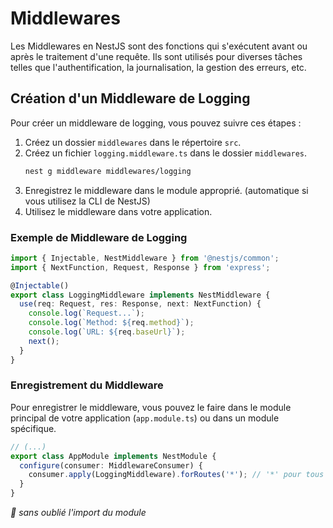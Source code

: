 # Middlewares

Les Middlewares en NestJS sont des fonctions qui s'exécutent avant ou après le traitement d'une requête. Ils sont
utilisés pour diverses tâches telles que l'authentification, la journalisation, la gestion des erreurs, etc.

## Création d'un Middleware de Logging

Pour créer un middleware de logging, vous pouvez suivre ces étapes :

1. Créez un dossier `middlewares` dans le répertoire `src`.
2. Créez un fichier `logging.middleware.ts` dans le dossier `middlewares`.
   ```bash
   nest g middleware middlewares/logging
   ```
3. Enregistrez le middleware dans le module approprié. (automatique si vous utilisez la CLI de NestJS)
4. Utilisez le middleware dans votre application.

### Exemple de Middleware de Logging

```typescript
import { Injectable, NestMiddleware } from '@nestjs/common';
import { NextFunction, Request, Response } from 'express';

@Injectable()
export class LoggingMiddleware implements NestMiddleware {
  use(req: Request, res: Response, next: NextFunction) {
    console.log(`Request...`);
    console.log(`Method: ${req.method}`);
    console.log(`URL: ${req.baseUrl}`);
    next();
  }
}
```

### Enregistrement du Middleware

Pour enregistrer le middleware, vous pouvez le faire dans le module principal de votre application (`app.module.ts`) ou
dans un module spécifique.

```typescript
// (...)
export class AppModule implements NestModule {
  configure(consumer: MiddlewareConsumer) {
    consumer.apply(LoggingMiddleware).forRoutes('*'); // '*' pour tous les routes, ou ['route1', 'route2'] pour des routes spécifiques
  }
}
```

_🔎 sans oublié l'import du module_
